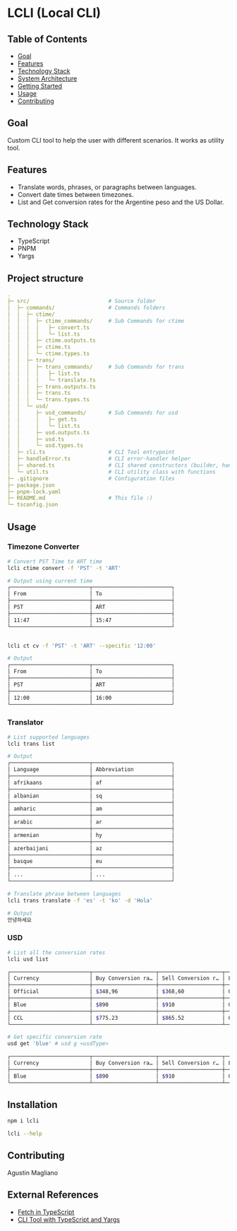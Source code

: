 # LCLI (Local CLI)

## Table of Contents
- [Goal](#goal)
- [Features](#features)
- [Technology Stack](#technology-stack)
- [System Architecture](#system-architecture)
- [Getting Started](#installation)
- [Usage](#usage)
- [Contributing](#contributing)

## Goal

Custom CLI tool to help the user with different scenarios. It works as utility tool.

## Features

- Translate words, phrases, or paragraphs between languages.
- Convert date times between timezones.
- List and Get conversion rates for the Argentine peso and the US Dollar. 

## Technology Stack

- TypeScript
- PNPM
- Yargs

## Project structure

```yaml
.
├─ src/                         # Source folder
│  ├─ commands/                 # Commands folders
│  │  ├─ ctime/
│  │  │  ├─ ctime_commands/     # Sub Commands for ctime
│  │  │  │   ├─ convert.ts
│  │  │  │   └─ list.ts
│  │  │  ├─ ctime.outputs.ts
│  │  │  ├─ ctime.ts 
│  │  │  └─ ctime.types.ts    
│  │  ├─ trans/
│  │  │  ├─ trans_commands/     # Sub Commands for trans
│  │  │  │   ├─ list.ts
│  │  │  │   └─ translate.ts           
│  │  │  ├─ trans.outputs.ts
│  │  │  ├─ trans.ts 
│  │  │  └─ trans.types.ts
│  │  └─ usd/
│  │     ├─ usd_commands/       # Sub Commands for usd
│  │     │   ├─ get.ts
│  │     │   └─ list.ts             
│  │     ├─ usd.outputs.ts
│  │     ├─ usd.ts 
│  │     └─ usd.types.ts  
│  ├─ cli.ts                    # CLI Tool entrypoint
│  ├─ handleError.ts            # CLI error-handler helper
│  ├─ shared.ts                 # CLI shared constructors (builder, handler, options)
│  └─ util.ts                   # CLI utility class with functions
├─ .gitignore                   # Configuration files                  
├─ package.json
├─ pnpm-lock.yaml
├─ README.md                    # This file :)
└─ tsconfig.json
```

## Usage

### Timezone Converter

```bash
# Convert PST Time to ART time
lcli ctime convert -f 'PST' -t 'ART' 

# Output using current time
┌─────────────────────────┬─────────────────────────┐
│ From                    │ To                      │
├─────────────────────────┼─────────────────────────┤
│ PST                     │ ART                     │
├─────────────────────────┼─────────────────────────┤
│ 11:47                   │ 15:47                   │
└─────────────────────────┴─────────────────────────┘


lcli ct cv -f 'PST' -t 'ART' --specific '12:00'

# Output
┌─────────────────────────┬─────────────────────────┐
│ From                    │ To                      │
├─────────────────────────┼─────────────────────────┤
│ PST                     │ ART                     │
├─────────────────────────┼─────────────────────────┤
│ 12:00                   │ 16:00                   │
└─────────────────────────┴─────────────────────────┘
```

### Translator

```bash
# List supported languages
lcli trans list 

# Output
┌─────────────────────────┬─────────────────────────┐
│ Language                │ Abbreviation            │
├─────────────────────────┼─────────────────────────┤
│ afrikaans               │ af                      │
├─────────────────────────┼─────────────────────────┤
│ albanian                │ sq                      │
├─────────────────────────┼─────────────────────────┤
│ amharic                 │ am                      │
├─────────────────────────┼─────────────────────────┤
│ arabic                  │ ar                      │
├─────────────────────────┼─────────────────────────┤
│ armenian                │ hy                      │
├─────────────────────────┼─────────────────────────┤
│ azerbaijani             │ az                      │
├─────────────────────────┼─────────────────────────┤
│ basque                  │ eu                      │
├─────────────────────────┼─────────────────────────┤
│ ...                     │ ...                     │
└─────────────────────────┴─────────────────────────┘
```

```bash
# Translate phrase between languages
lcli trans translate -f 'es' -t 'ko' -d 'Hola' 

# Output
안녕하세요
```

### USD

```bash
# List all the conversion rates
lcli usd list

┌─────────────────────────┬────────────────────┬────────────────────┬─────────────────────────┐
│ Currency                │ Buy Conversion ra… │ Sell Conversion r… │ Last update             │
├─────────────────────────┼────────────────────┼────────────────────┼─────────────────────────┤
│ Official                │ $348,96            │ $368,60            │ 01/11/2023 12:00:00     │
├─────────────────────────┼────────────────────┼────────────────────┼─────────────────────────┤
│ Blue                    │ $890               │ $910               │ 01/11/2023 12:00:00     │
├─────────────────────────┼────────────────────┼────────────────────┼─────────────────────────┤
│ CCL                     │ $775.23            │ $865.52            │ 01/11/2023 12:00:00     │
└─────────────────────────┴────────────────────┴────────────────────┴─────────────────────────┘
```

```bash
# Get specific conversion rate
usd get 'blue' # usd g <usdType>

┌─────────────────────────┬────────────────────┬────────────────────┬─────────────────────────┐
│ Currency                │ Buy Conversion ra… │ Sell Conversion r… │ Last update             │
├─────────────────────────┼────────────────────┼────────────────────┼─────────────────────────┤
│ Blue                    │ $890               │ $910               │ 01/11/2023 12:00:00     │
└─────────────────────────┴────────────────────┴────────────────────┴─────────────────────────┘
```

## Installation

```bash
npm i lcli

lcli --help
```

## Contributing

Agustin Magliano

## External References

* [Fetch in TypeScript](https://rapidapi.com/guides/api-call-typescript)
* [CLI Tool with TypeScript and Yargs](https://medium.com/geekculture/building-a-node-js-cli-with-typescript-packaged-and-distributed-via-homebrew-15ba2fadcb81)
